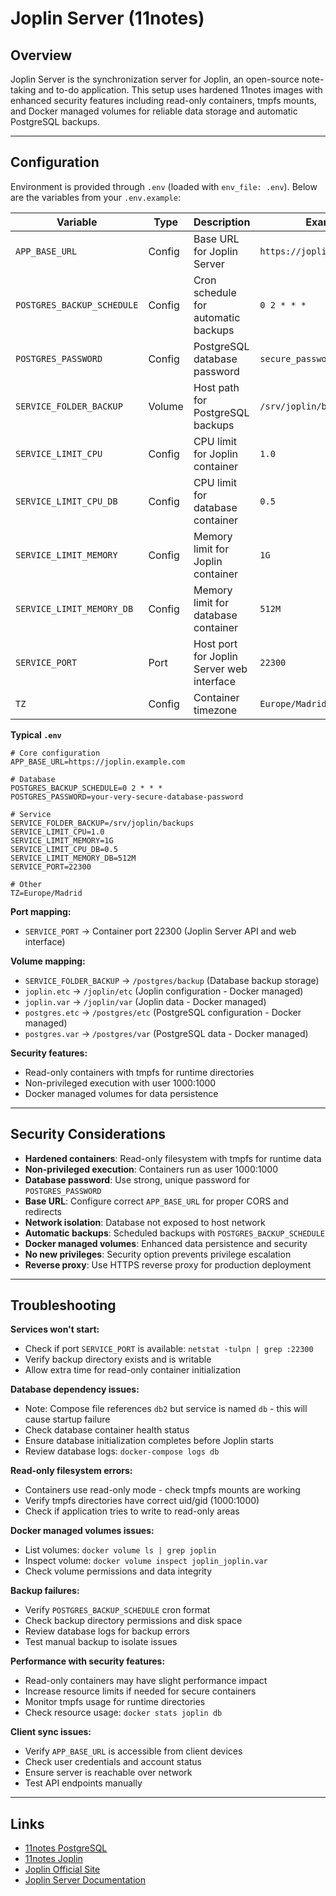 # Joplin Server (11notes)

## Overview

Joplin Server is the synchronization server for Joplin, an open-source
note-taking and to-do application. This setup uses hardened 11notes images with
enhanced security features including read-only containers, tmpfs mounts, and
Docker managed volumes for reliable data storage and automatic PostgreSQL
backups.

---

## Configuration

Environment is provided through `.env` (loaded with `env_file: .env`). Below are
the variables from your `.env.example`:

| Variable                   | Type   | Description                               | Example                      | Required |
| -------------------------- | ------ | ----------------------------------------- | ---------------------------- | -------- |
| `APP_BASE_URL`             | Config | Base URL for Joplin Server                | `https://joplin.example.com` | Yes      |
| `POSTGRES_BACKUP_SCHEDULE` | Config | Cron schedule for automatic backups       | `0 2 * * *`                  | Yes      |
| `POSTGRES_PASSWORD`        | Config | PostgreSQL database password              | `secure_password123`         | Yes      |
| `SERVICE_FOLDER_BACKUP`    | Volume | Host path for PostgreSQL backups          | `/srv/joplin/backups`        | Yes      |
| `SERVICE_LIMIT_CPU`        | Config | CPU limit for Joplin container            | `1.0`                        | Yes      |
| `SERVICE_LIMIT_CPU_DB`     | Config | CPU limit for database container          | `0.5`                        | Yes      |
| `SERVICE_LIMIT_MEMORY`     | Config | Memory limit for Joplin container         | `1G`                         | Yes      |
| `SERVICE_LIMIT_MEMORY_DB`  | Config | Memory limit for database container       | `512M`                       | Yes      |
| `SERVICE_PORT`             | Port   | Host port for Joplin Server web interface | `22300`                      | Yes      |
| `TZ`                       | Config | Container timezone                        | `Europe/Madrid`              | Yes      |

**Typical `.env`**

```dotenv
# Core configuration
APP_BASE_URL=https://joplin.example.com

# Database
POSTGRES_BACKUP_SCHEDULE=0 2 * * *
POSTGRES_PASSWORD=your-very-secure-database-password

# Service
SERVICE_FOLDER_BACKUP=/srv/joplin/backups
SERVICE_LIMIT_CPU=1.0
SERVICE_LIMIT_MEMORY=1G
SERVICE_LIMIT_CPU_DB=0.5
SERVICE_LIMIT_MEMORY_DB=512M
SERVICE_PORT=22300

# Other
TZ=Europe/Madrid
```

**Port mapping:**
- `SERVICE_PORT` → Container port 22300 (Joplin Server API and web interface)

**Volume mapping:**
- `SERVICE_FOLDER_BACKUP` → `/postgres/backup` (Database backup storage)
- `joplin.etc` → `/joplin/etc` (Joplin configuration - Docker managed)
- `joplin.var` → `/joplin/var` (Joplin data - Docker managed)
- `postgres.etc` → `/postgres/etc` (PostgreSQL configuration - Docker managed)
- `postgres.var` → `/postgres/var` (PostgreSQL data - Docker managed)

**Security features:**
- Read-only containers with tmpfs for runtime directories
- Non-privileged execution with user 1000:1000
- Docker managed volumes for data persistence

---

## Security Considerations

- **Hardened containers**: Read-only filesystem with tmpfs for runtime data
- **Non-privileged execution**: Containers run as user 1000:1000
- **Database password**: Use strong, unique password for `POSTGRES_PASSWORD`
- **Base URL**: Configure correct `APP_BASE_URL` for proper CORS and redirects
- **Network isolation**: Database not exposed to host network
- **Automatic backups**: Scheduled backups with `POSTGRES_BACKUP_SCHEDULE`
- **Docker managed volumes**: Enhanced data persistence and security
- **No new privileges**: Security option prevents privilege escalation
- **Reverse proxy**: Use HTTPS reverse proxy for production deployment

---

## Troubleshooting

**Services won't start:**
- Check if port `SERVICE_PORT` is available: `netstat -tulpn | grep :22300`
- Verify backup directory exists and is writable
- Allow extra time for read-only container initialization

**Database dependency issues:**
- Note: Compose file references `db2` but service is named `db` - this will
  cause startup failure
- Check database container health status
- Ensure database initialization completes before Joplin starts
- Review database logs: `docker-compose logs db`

**Read-only filesystem errors:**
- Containers use read-only mode - check tmpfs mounts are working
- Verify tmpfs directories have correct uid/gid (1000:1000)
- Check if application tries to write to read-only areas

**Docker managed volumes issues:**
- List volumes: `docker volume ls | grep joplin`
- Inspect volume: `docker volume inspect joplin_joplin.var`
- Check volume permissions and data integrity

**Backup failures:**
- Verify `POSTGRES_BACKUP_SCHEDULE` cron format
- Check backup directory permissions and disk space
- Review database logs for backup errors
- Test manual backup to isolate issues

**Performance with security features:**
- Read-only containers may have slight performance impact
- Increase resource limits if needed for secure containers
- Monitor tmpfs usage for runtime directories
- Check resource usage: `docker stats joplin db`

**Client sync issues:**
- Verify `APP_BASE_URL` is accessible from client devices
- Check user credentials and account status
- Ensure server is reachable over network
- Test API endpoints manually

---

## Links

- [11notes PostgreSQL](https://hub.docker.com/r/11notes/postgres)
- [11notes Joplin](https://hub.docker.com/r/11notes/joplin)
- [Joplin Official Site](https://joplinapp.org/)
- [Joplin Server Documentation](https://joplinapp.org/help/apps/sync/#joplin-server)

